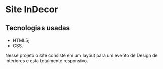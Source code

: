 # Site InDecor
## Tecnologias usadas
- HTML5;
- CSS.

Nesse projeto o site consiste em um layout para um evento de Design de interiores e esta totalmente responsivo.
